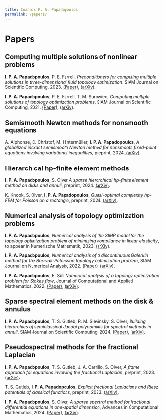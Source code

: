 ```yaml
---
title: Ioannis P. A. Papadopoulos
permalink: /papers/
---
```


# Papers

## Computing multiple solutions of nonlinear problems

<p> <b>I. P. A. Papadopoulos</b>, P. E. Farrell, <i>Preconditioners for computing multiple solutions in three-dimensional fluid topology optimization</i>, SIAM Journal on Scientific Computing, 2023. <a href="https://doi.org/10.1137/22M1478598">(Paper)</a>, <a href="https://arxiv.org/abs/2202.08248">(arXiv)</a>.</p>

<p> <b>I. P. A. Papadopoulos</b>, P. E. Farrell, T. M. Surowiec, <i>Computing multiple solutions of topology optimization problems</i>, SIAM Journal on Scientific Computing, 2021. <a href="https://doi.org/10.1137/20M1326209">(Paper)</a>, <a href="https://arxiv.org/abs/2004.11797">(arXiv)</a>.</p>

## Semismooth Newton methods for nonsmooth equations

<p> A. Alphonse, C. Christof, M. Hintermüller, <b>I. P. A. Papadopoulos</b>, <i>A globalized inexact semismooth Newton method for nonsmooth fixed-point equations involving variational inequalities</i>, preprint, 2024.<a href="https://arxiv.org/abs/2409.19637"> (arXiv)</a>.</p>

## Hierarchical hp-finite element methods

<p><b>I. P. A. Papadopoulos</b>, S. Olver <i>A sparse hierarchical hp-finite element method on disks and annuli</i>, preprint, 2024. <a href="https://arxiv.org/abs/2402.12831">(arXiv)</a>.</p>

<p>K. Knook, S. Olver, <b>I. P. A. Papadopoulos</b>, <i>Quasi-optimal complexity hp-FEM for Poisson on a rectangle</i>, preprint, 2024. <a href="https://arxiv.org/abs/2402.11299">(arXiv)</a>.</p>

## Numerical analysis of topology optimization problems

<p> <b>I. P. A. Papadopoulos</b>, <i>Numerical analysis of the SIMP model for the topology optimization problem of minimizing compliance in linear elasticity</i>, to appear in Numerische Mathematik, 2023. <a href="https://arxiv.org/abs/2211.04249">(arXiv)</a>.</p>

<p> <b>I. P. A. Papadopoulos</b>, <i>Numerical analysis of a discontinuous Galerkin method for the Borrvall-Petersson topology optimization problem</i>, SIAM Journal on Numerical Analysis, 2022. <a href="https://doi.org/10.1137/21M1438943">(Paper)</a>, <a href="https://arxiv.org/abs/2108.03930">(arXiv)</a>.</p>

<p> <b>I. P. A. Papadopoulos</b>, E. Süli <i>Numerical analysis of a topology optimization problem for Stokes flow</i>, Journal of Computational and Applied Mathematics, 2022. <a href="https://doi.org/10.1016/j.cam.2022.114295">(Paper)</a>, <a href="https://arxiv.org/abs/2102.10408">(arXiv)</a>.</p>

## Sparse spectral element methods on the disk & annulus

<p> <b>I. P. A. Papadopoulos</b>, T. S. Gutleb, R. M. Slevinsky, S. Olver, <i>Building hierarchies of semiclassical Jacobi polynomials for spectral methods in annuli</i>, SIAM Journal on Scientific Computing, 2024. <a href="https://doi.org/10.1137/23M160846X">(Paper)</a>, <a href="https://arxiv.org/abs/2310.07541">(arXiv)</a>.</p>

## Pseudospectral methods for the fractional Laplacian

<p><b>I. P. A. Papadopoulos</b>, T. S. Gutleb, J. A. Carrillo, S. Olver, <i>A frame approach for equations involving the fractional Laplacian</i>, preprint, 2023. <a href="https://arxiv.org/abs/2311.12451">(arXiv)</a>.</p>

<p>T. S. Gutleb, <b>I. P. A. Papadopoulos</b>, <i>Explicit fractional Laplacians and Riesz potentials of classical functions</i>, preprint, 2023. <a href="https://arxiv.org/abs/2311.10896">(arXiv)</a>.</p>

<p><b>I. P. A. Papadopoulos</b>, S. Olver,  <i>A sparse spectral method for fractional differential equations in one-spatial dimension</i>, Advances in Computational Mathematics, 2024. <a href="https://doi.org/10.1007/s10444-024-10164-1">(Paper)</a>, <a href="https://arxiv.org/abs/2210.08247">(arXiv)</a>.</p>
